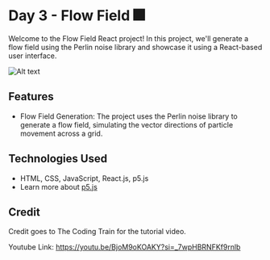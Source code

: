 # Day 3 - Flow Field 🎆

Welcome to the Flow Field React project! In this project, we'll generate a flow field using the Perlin noise library and showcase it using a React-based user interface.


![Alt text](flow_field.png)


## Features

- Flow Field Generation: The project uses the Perlin noise library to generate a flow field, simulating the vector directions of particle movement across a grid.


## Technologies Used
- HTML, CSS, JavaScript, React.js, p5.js 
- Learn more about [p5.js](https://p5js.org/)

## Credit

Credit goes to The Coding Train for the tutorial video.

Youtube Link: https://youtu.be/BjoM9oKOAKY?si=_7wpHBRNFKf9rnlb